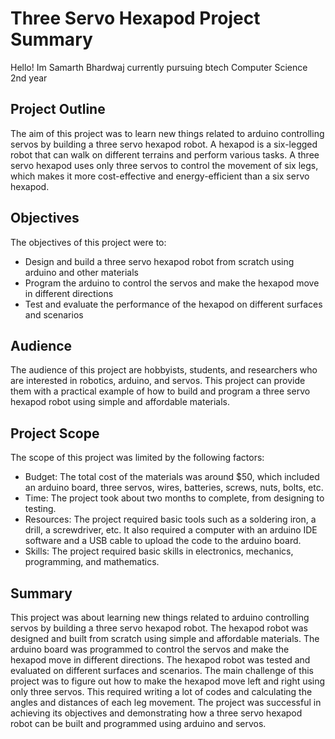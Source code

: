 # Three Servo Hexapod Project Summary
Hello! 
Im Samarth Bhardwaj currently pursuing btech 
Computer Science  2nd year
## Project Outline
The aim of this project was to learn new things related to arduino controlling servos by building a three servo hexapod robot. A hexapod is a six-legged robot that can walk on different terrains and perform various tasks. A three servo hexapod uses only three servos to control the movement of six legs, which makes it more cost-effective and energy-efficient than a six servo hexapod.

## Objectives
The objectives of this project were to:
- Design and build a three servo hexapod robot from scratch using arduino and other materials
- Program the arduino to control the servos and make the hexapod move in different directions
- Test and evaluate the performance of the hexapod on different surfaces and scenarios

## Audience
The audience of this project are hobbyists, students, and researchers who are interested in robotics, arduino, and servos. This project can provide them with a practical example of how to build and program a three servo hexapod robot using simple and affordable materials.

## Project Scope
The scope of this project was limited by the following factors:
- Budget: The total cost of the materials was around $50, which included an arduino board, three servos, wires, batteries, screws, nuts, bolts, etc.
- Time: The project took about two months to complete, from designing to testing.
- Resources: The project required basic tools such as a soldering iron, a drill, a screwdriver, etc. It also required a computer with an arduino IDE software and a USB cable to upload the code to the arduino board.
- Skills: The project required basic skills in electronics, mechanics, programming, and mathematics.

## Summary
This project was about learning new things related to arduino controlling servos by building a three servo hexapod robot. The hexapod robot was designed and built from scratch using simple and affordable materials. The arduino board was programmed to control the servos and make the hexapod move in different directions. The hexapod robot was tested and evaluated on different surfaces and scenarios. The main challenge of this project was to figure out how to make the hexapod move left and right using only three servos. This required writing a lot of codes and calculating the angles and distances of each leg movement. The project was successful in achieving its objectives and demonstrating how a three servo hexapod robot can be built and programmed using arduino and servos.
